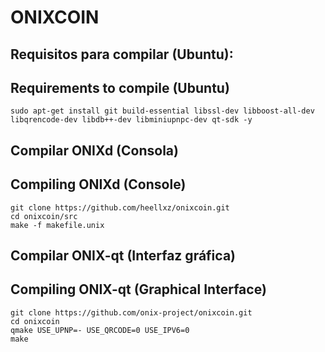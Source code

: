 # ONIXCOIN


## Requisitos para compilar (Ubuntu):

## Requirements to compile (Ubuntu)
```
sudo apt-get install git build-essential libssl-dev libboost-all-dev libqrencode-dev libdb++-dev libminiupnpc-dev qt-sdk -y
```

## Compilar ONIXd (Consola)

## Compiling ONIXd (Console)
```
git clone https://github.com/heellxz/onixcoin.git
cd onixcoin/src
make -f makefile.unix
```

## Compilar ONIX-qt (Interfaz gráfica)

## Compiling ONIX-qt (Graphical Interface)
```
git clone https://github.com/onix-project/onixcoin.git
cd onixcoin
qmake USE_UPNP=- USE_QRCODE=0 USE_IPV6=0 
make
```
